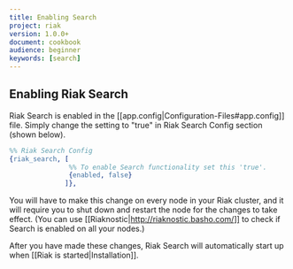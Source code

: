 ```yaml
---
title: Enabling Search
project: riak
version: 1.0.0+
document: cookbook
audience: beginner
keywords: [search]
---
```


## Enabling Riak Search 

Riak Search is enabled in the [[app.config|Configuration-Files#app.config]] file. Simply change the setting to "true" in Riak Search Config section (shown below).

```erlang 
%% Riak Search Config
{riak_search, [
               %% To enable Search functionality set this 'true'.
               {enabled, false}
              ]},
```

You will have to make this change on every node in your Riak cluster, and it will require you to shut down and restart the node for the changes to take effect. (You can use [[Riaknostic|http://riaknostic.basho.com/]] to check if Search is enabled on all your nodes.)

After you have made these changes, Riak Search will automatically start up when [[Riak is started|Installation]].
